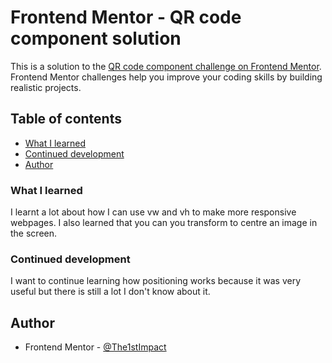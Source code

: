 # Frontend Mentor - QR code component solution

This is a solution to the [QR code component challenge on Frontend Mentor](https://www.frontendmentor.io/challenges/qr-code-component-iux_sIO_H). Frontend Mentor challenges help you improve your coding skills by building realistic projects. 

## Table of contents

 - [What I learned](#what-i-learned)
 - [Continued development](#continued-development)
 - [Author](#author)

### What I learned

I learnt a lot about how I can use vw and vh to make more responsive webpages.
I also learned that you can you transform to centre an image in the screen.

### Continued development

I want to continue learning how positioning works because it was very useful but there is still a lot I don't know about it.

## Author

- Frontend Mentor - [@The1stImpact](https://www.frontendmentor.io/profile/The1stImpact)

